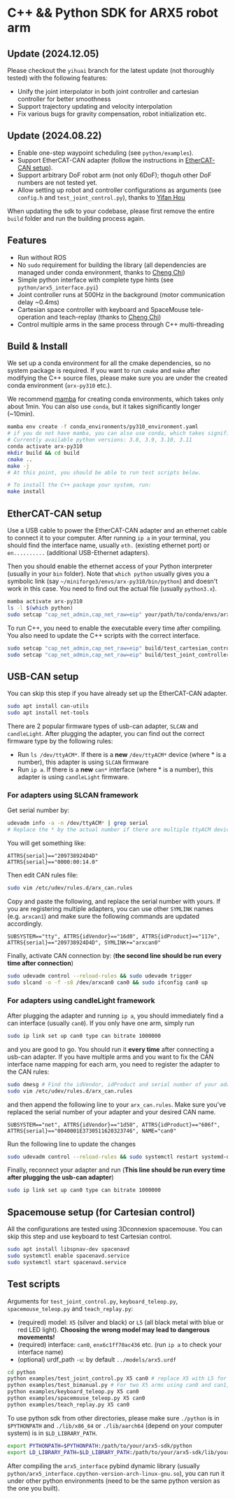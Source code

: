 # C++ && Python SDK for ARX5 robot arm

## Update (2024.12.05)

Please checkout the `yihuai` branch for the latest update (not thoroughly tested) with the following features:

- Unify the joint interpolator in both joint controller and cartesian controller for better smoothness
- Support trajectory updating and velocity interpolation
- Fix various bugs for gravity compensation, robot initialization etc.

## Update (2024.08.22)
- Enable one-step waypoint scheduling (see `python/examples`).
- Support EtherCAT-CAN adapter (follow the instructions in [EtherCAT-CAN setup](README.md#ethercat-can-setup)).
- Support arbitrary DoF robot arm (not only 6DoF); thoguh other DoF numbers are not tested yet.
- Allow setting up robot and controller configurations as arguments (see `config.h` and `test_joint_control.py`), thanks to [Yifan Hou](https://yifan-hou.github.io/)

When updating the sdk to your codebase, please first remove the entire `build` folder and run the building process again.

## Features
- Run without ROS
- No `sudo` requirement for building the library (all dependencies are managed under conda environment, thanks to [Cheng Chi](https://cheng-chi.github.io/))
- Simple python interface with complete type hints (see `python/arx5_interface.pyi`)
- Joint controller runs at 500Hz in the background (motor communication delay ~0.4ms)
- Cartesian space controller with keyboard and SpaceMouse tele-operation and teach-replay (thanks to [Cheng Chi](https://cheng-chi.github.io/))
- Control multiple arms in the same process through C++ multi-threading

## Build & Install
We set up a conda environment for all the cmake dependencies, so no system package is required. If you want to run `cmake` and `make` after modifying the C++ source files, please make sure you are under the created conda environment (`arx-py310` etc.).  

We recommend [mamba](https://github.com/conda-forge/miniforge?tab=readme-ov-file#install) for creating conda environments, which takes only about 1min. You can also use `conda`, but it takes significantly longer (~10min).

``` sh
mamba env create -f conda_environments/py310_environment.yaml
# if you do not have mamba, you can also use conda, which takes significantly longer
# Currently available python versions: 3.8, 3.9, 3.10, 3.11 
conda activate arx-py310
mkdir build && cd build
cmake ..
make -j
# At this point, you should be able to run test scripts below.
```
``` sh
# To install the C++ package your system, run:
make install
```

## EtherCAT-CAN setup

Use a USB cable to power the EtherCAT-CAN adapter and an ethernet cable to connect it to your computer. After running `ip a` in your terminal, you should find the interface name, usually `eth.` (existing ethernet port) or `en..........` (additional USB-Ethernet adapters).

Then you should enable the ethernet access of your Python interpreter (usually in your `bin` folder). Note that `which python` usually gives you a symbolic link (say `~/miniforge3/envs/arx-py310/bin/python`) and doesn't work in this case. You need to find out the actual file (usually `python3.x`). 
```sh
mamba activate arx-py310
ls -l $(which python)
sudo setcap "cap_net_admin,cap_net_raw=eip" your/path/to/conda/envs/arx-py310/bin/python3.10
```

To run C++, you need to enable the executable every time after compiling. You also need to update the C++ scripts with the correct interface.
```sh
sudo setcap "cap_net_admin,cap_net_raw=eip" build/test_cartesian_controller
sudo setcap "cap_net_admin,cap_net_raw=eip" build/test_joint_controller
```

## USB-CAN setup

You can skip this step if you have already set up the EtherCAT-CAN adapter.

``` sh
sudo apt install can-utils
sudo apt install net-tools
```

There are 2 popular firmware types of usb-can adapter, `SLCAN` and `candleLight`. After plugging the adapter, you can find out the correct firmware type by the following rules:
- Run `ls /dev/ttyACM*`. If there is a **new** `/dev/ttyACM*` device (where * is a number), this adapter is using `SLCAN` firmware
- Run `ip a`. If there is a **new** `can*` interface (where * is a number), this adapter is using `candleLight` firmware.

### For adapters using SLCAN framework
Get serial number by:
``` sh
udevadm info -a -n /dev/ttyACM* | grep serial
# Replace the * by the actual number if there are multiple ttyACM devices connected to your computer.
```
You will get something like:
```
ATTRS{serial}=="209738924D4D"
ATTRS{serial}=="0000:00:14.0"
```
Then edit CAN rules file:
``` sh
sudo vim /etc/udev/rules.d/arx_can.rules
```
Copy and paste the following, and replace the serial number with yours. If you are registering multiple adapters, you can use other `SYMLINK` names (e.g. `arxcan1`) and make sure the following commands are updated accordingly.
```
SUBSYSTEM=="tty", ATTRS{idVendor}=="16d0", ATTRS{idProduct}=="117e", ATTRS{serial}=="209738924D4D", SYMLINK+="arxcan0"
```

Finally, activate CAN connection by: (**the second line should be run every time after connection**)
``` sh
sudo udevadm control --reload-rules && sudo udevadm trigger
sudo slcand -o -f -s8 /dev/arxcan0 can0 && sudo ifconfig can0 up
```


### For adapters using candleLight framework
After plugging the adapter and running `ip a`, you should immediately find a can interface (usually `can0`). If you only have one arm, simply run 
```sh
sudo ip link set up can0 type can bitrate 1000000
```
and you are good to go. You should run it **every time** after connecting a usb-can adapter.
If you have multiple arms and you want to fix the CAN interface name mapping for each arm, you need to register the adapter to the CAN rules:
```sh
sudo dmesg # Find the idVendor, idProduct and serial number of your adapter
sudo vim /etc/udev/rules.d/arx_can.rules
```
and then append the following line to your `arx_can.rules`. Make sure you've replaced the serial number of your adapter and your desired CAN name.
```
SUBSYSTEM=="net", ATTRS{idVendor}=="1d50", ATTRS{idProduct}=="606f", ATTRS{serial}=="0040001E3730511620323746", NAME="can0"
```
Run the following line to update the changes
```sh
sudo udevadm control --reload-rules && sudo systemctl restart systemd-udevd && sudo udevadm trigger
```
Finally, reconnect your adapter and run (**This line should be run every time after plugging the usb-can adapter**)
```sh
sudo ip link set up can0 type can bitrate 1000000
```


## Spacemouse setup (for Cartesian control)
All the configurations are tested using 3Dconnexion spacemouse. You can skip this step and use keyboard to test Cartesian control.
```sh
sudo apt install libspnav-dev spacenavd
sudo systemctl enable spacenavd.service
sudo systemctl start spacenavd.service
```

## Test scripts

Arguments for `test_joint_control.py`, `keyboard_teleop.py`, `spacemouse_teleop.py` and `teach_replay.py`: 
- (required) model: `X5` (silver and black) or `L5` (all black metal with blue or red LED light). **Choosing the wrong model may lead to dangerous movements!**
- (required) interface: `can0`, `enx6c1ff70ac436` etc. (run `ip a` to check your interface name)
- (optional) urdf_path `-u`: by default `../models/arx5.urdf`

```bash
cd python
python examples/test_joint_control.py X5 can0 # replace X5 with L5 for the other model 
python examples/test_bimanual.py # For two X5 arms using can0 and can1, each arm will act the same as test_joint_control.py
python examples/keyboard_teleop.py X5 can0
python examples/spacemouse_teleop.py X5 can0
python examples/teach_replay.py X5 can0
```
To use python sdk from other directories, please make sure `./python` is in `$PYTHONPATH` and `./lib/x86_64` or `./lib/aarch64` (depend on your computer system) is in `$LD_LIBRARY_PATH`. 

``` sh
export PYTHONPATH=$PYTHONPATH:/path/to/your/arx5-sdk/python
export LD_LIBRARY_PATH=$LD_LIBRARY_PATH:/path/to/your/arx5-sdk/lib/your_arch
```

After compiling the `arx5_interface` pybind dynamic library (usually `python/arx5_interface.cpython-version-arch-linux-gnu.so`), you can run it under other python environments (need to be the same python version as the one you built).
 
